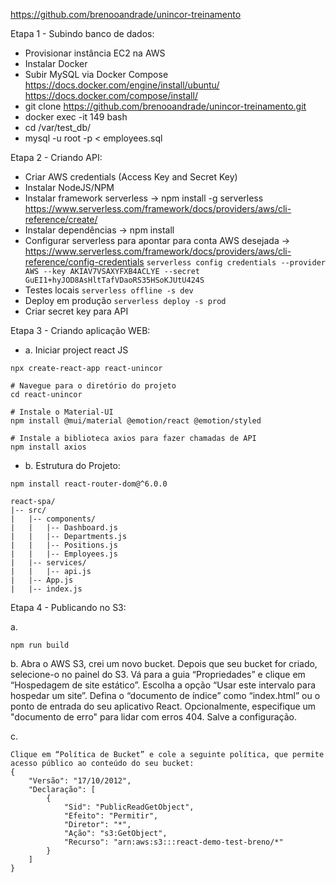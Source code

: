 https://github.com/brenooandrade/unincor-treinamento

Etapa 1 - Subindo banco de dados:
  - Provisionar instância EC2 na AWS
  - Instalar Docker
  - Subir MySQL via Docker Compose
    https://docs.docker.com/engine/install/ubuntu/ 
    https://docs.docker.com/compose/install/
  - git clone https://github.com/brenooandrade/unincor-treinamento.git
  - docker exec -it 149 bash
  - cd /var/test_db/
  - mysql -u root -p < employees.sql

Etapa 2 - Criando API:
  - Criar AWS credentials (Access Key and Secret Key)
  - Instalar NodeJS/NPM 
  - Instalar framework serverless ->
     npm install -g serverless
     https://www.serverless.com/framework/docs/providers/aws/cli-reference/create/
  - Instalar dependências -> npm install
  - Configurar serverless para apontar para conta AWS desejada -> https://www.serverless.com/framework/docs/providers/aws/cli-reference/config-credentials
    ```serverless config credentials --provider AWS --key AKIAV7VSAXYFXB4ACLYE --secret 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```
  - Testes locais
    ```serverless offline -s dev```
  - Deploy em produção
    ```serverless deploy -s prod```
  - Criar secret key para API

Etapa 3 - Criando aplicação WEB:
  - a. Iniciar project react JS
  ```
  npx create-react-app react-unincor

  # Navegue para o diretório do projeto
  cd react-unincor

  # Instale o Material-UI
  npm install @mui/material @emotion/react @emotion/styled

  # Instale a biblioteca axios para fazer chamadas de API
  npm install axios
  ```

  - b. Estrutura do Projeto:
  ```
  npm install react-router-dom@^6.0.0

  react-spa/
  |-- src/
  |   |-- components/
  |   |   |-- Dashboard.js
  |   |   |-- Departments.js
  |   |   |-- Positions.js
  |   |   |-- Employees.js
  |   |-- services/
  |   |   |-- api.js
  |   |-- App.js
  |   |-- index.js

  ```

Etapa 4 - Publicando no S3:

  a. 
  ```
  npm run build
  ```

  b.
  Abra o AWS S3, crei um novo bucket.
  Depois que seu bucket for criado, selecione-o no painel do S3.
  Vá para a guia “Propriedades” e clique em “Hospedagem de site estático”.
  Escolha a opção “Usar este intervalo para hospedar um site”.
  Defina o “documento de índice” como “index.html” ou o ponto de entrada do seu aplicativo React.
  Opcionalmente, especifique um "documento de erro" para lidar com erros 404.
  Salve a configuração.

  c.
  ```
  Clique em “Política de Bucket” e cole a seguinte política, que permite acesso público ao conteúdo do seu bucket:
  {
      "Versão": "17/10/2012",
      "Declaração": [
          {
              "Sid": "PublicReadGetObject",
              "Efeito": "Permitir",
              "Diretor": "*",
              "Ação": "s3:GetObject",
              "Recurso": "arn:aws:s3:::react-demo-test-breno/*"
          }
      ]
  }
  ```
